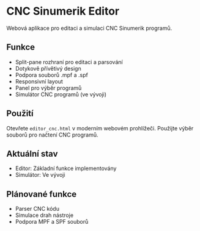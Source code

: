 # CNC Sinumerik Editor

Webová aplikace pro editaci a simulaci CNC Sinumerik programů.

## Funkce

- Split-pane rozhraní pro editaci a parsování
- Dotykově přívětivý design
- Podpora souborů .mpf a .spf
- Responsivní layout
- Panel pro výběr programů
- Simulátor CNC programů (ve vývoji)

## Použití

Otevřete `editor_cnc.html` v moderním webovém prohlížeči. Použijte výběr souborů pro načtení CNC programů.

## Aktuální stav

- Editor: Základní funkce implementovány
- Simulátor: Ve vývoji

## Plánované funkce

- Parser CNC kódu
- Simulace drah nástroje
- Podpora MPF a SPF souborů
